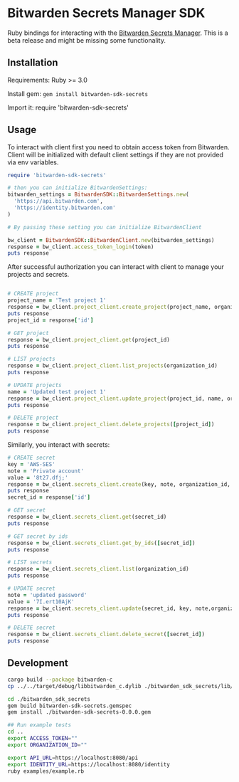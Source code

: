 # Bitwarden Secrets Manager SDK

Ruby bindings for interacting with the [Bitwarden Secrets Manager]. This is a beta release and might
be missing some functionality.

## Installation

Requirements: Ruby >= 3.0

Install gem: `gem install bitwarden-sdk-secrets`

Import it: require 'bitwarden-sdk-secrets'

## Usage

To interact with client first you need to obtain access token from Bitwarden. Client will be
initialized with default client settings if they are not provided via env variables.

```ruby
require 'bitwarden-sdk-secrets'

# then you can initialize BitwardenSettings:
bitwarden_settings = BitwardenSDK::BitwardenSettings.new(
  'https://api.bitwarden.com',
  'https://identity.bitwarden.com'
)

# By passing these setting you can initialize BitwardenClient

bw_client = BitwardenSDK::BitwardenClient.new(bitwarden_settings)
response = bw_client.access_token_login(token)
puts response
```

After successful authorization you can interact with client to manage your projects and secrets.

```ruby

# CREATE project
project_name = 'Test project 1'
response = bw_client.project_client.create_project(project_name, organization_id)
puts response
project_id = response['id']

# GET project
response = bw_client.project_client.get(project_id)
puts response

# LIST projects
response = bw_client.project_client.list_projects(organization_id)
puts response

# UPDATE projects
name = 'Updated test project 1'
response = bw_client.project_client.update_project(project_id, name, organization_id)
puts response

# DELETE project
response = bw_client.project_client.delete_projects([project_id])
puts response
```

Similarly, you interact with secrets:

```ruby
# CREATE secret
key = 'AWS-SES'
note = 'Private account'
value = '8t27.dfj;'
response = bw_client.secrets_client.create(key, note, organization_id, [project_id], value)
puts response
secret_id = response['id']

# GET secret
response = bw_client.secrets_client.get(secret_id)
puts response

# GET secret by ids
response = bw_client.secrets_client.get_by_ids([secret_id])
puts response

# LIST secrets
response = bw_client.secrets_client.list(organization_id)
puts response

# UPDATE secret
note = 'updated password'
value = '7I.ert10AjK'
response = bw_client.secrets_client.update(secret_id, key, note,organization_id, [project_id], value)
puts response

# DELETE secret
response = bw_client.secrets_client.delete_secret([secret_id])
puts response
```

## Development

```bash
cargo build --package bitwarden-c
cp ../../target/debug/libbitwarden_c.dylib ./bitwarden_sdk_secrets/lib/macos-arm64/libbitwarden_c.dylib

cd ./bitwarden_sdk_secrets
gem build bitwarden-sdk-secrets.gemspec
gem install ./bitwarden-sdk-secrets-0.0.0.gem

## Run example tests
cd ..
export ACCESS_TOKEN=""
export ORGANIZATION_ID=""

export API_URL=https://localhost:8080/api
export IDENTITY_URL=https://localhost:8080/identity
ruby examples/example.rb
```

[Bitwarden Secrets Manager]: https://bitwarden.com/products/secrets-manager/
